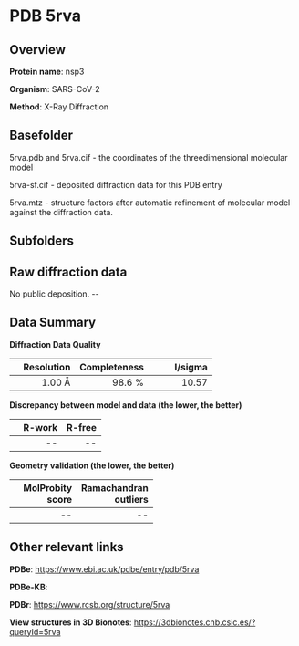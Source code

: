 # PDB 5rva

## Overview

**Protein name**: nsp3

**Organism**: SARS-CoV-2

**Method**: X-Ray Diffraction



## Basefolder

5rva.pdb and 5rva.cif - the coordinates of the threedimensional molecular model

5rva-sf.cif - deposited diffraction data for this PDB entry

5rva.mtz - structure factors after automatic refinement of molecular model against the diffraction data.

## Subfolders









## Raw diffraction data

No public deposition. --<br> 

## Data Summary
**Diffraction Data Quality**

|   | Resolution | Completeness| I/sigma |
|---|-------------:|----------------:|--------------:|
|   |1.00 Å|98.6  %|<img width=50/>10.57|

**Discrepancy between model and data (the lower, the better)**

|   | **R-work**| **R-free**   
|---|-------------:|----------------:|           
||--|--|

**Geometry validation (the lower, the better)**

|   |**MolProbity<br>score**| **Ramachandran<br>outliers** 
|---|-------------:|----------------:|
||--|--|

 

 



## Other relevant links 
**PDBe**:  https://www.ebi.ac.uk/pdbe/entry/pdb/5rva

**PDBe-KB**:  
 
**PDBr**: https://www.rcsb.org/structure/5rva 

**View structures in 3D Bionotes**: https://3dbionotes.cnb.csic.es/?queryId=5rva

